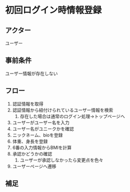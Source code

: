 # 初回ログイン時情報登録
## アクター
ユーザー

## 事前条件
ユーザー情報が存在しない

## フロー
1. 認証情報を取得
2. 認証情報から紐付けられているユーザー情報を検索
   1. 存在した場合は通常のログイン処理→トップページへ
3. ユーザーがユーザー名を入力
4. ユーザー名がユニークかを確認
5. ニックネーム、bioを登録
6. 体重、身長を登録
7. 6番の入力情報からBMIを計算
8. 承認かどうかの確認
   1. ユーザーが承認しなかったら変更点を色々
9. ユーザーページへ遷移

## 補足